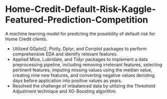 # Home-Credit-Default-Risk-Kaggle-Featured-Prediction-Competition
A machine learning model for predicting the possibility of default risk for Home Credit clients.

-	Utilized GGplot2, Plotly, Dplyr, and Corrplot packages to perform comprehensive EDA and identify relevant features.
-	Applied Mice, Lubridate, and Tidyr packages to implement a data preprocessing pipeline, including removing irrelevant features, selecting pertinent features, imputing missing values using the median value, creating nine new features, and converting negative values denoting days before application into positive values as years.
-	Resolved the challenge of imbalanced data by utilizing the Threshold Adjustment technique and XG-Boosting algorithm.
